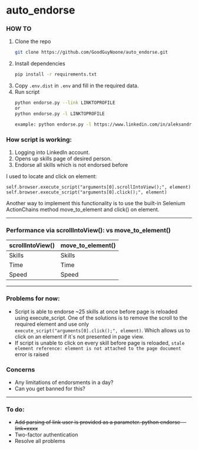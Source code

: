 # auto_endorse

### HOW TO


1. Clone the repo
   ```sh
   git clone https://github.com/GoodGuyNoone/auto_endorse.git
   ```
2. Install dependencies
   ```sh
   pip install -r requirements.txt
   ```
3. Copy `.env.dist` in `.env` and fill in the required data.
4. Run script
    ```sh
    python endorse.py --link LINKTOPROFILE
    or
    python endorse.py -l LINKTOPROFILE
    
    example: python endorse.py -l https://www.linkedin.com/in/aleksandr-churakov/
    ```
    
<h3>How script is working:</h3>

1. Logging into LinkedIn account.
2. Opens up skills page of desired person.
3. Endorse all skills which is not endorsed before


I used to locate and click on element:

`self.browser.execute_script("arguments[0].scrollIntoView();", element)
self.browser.execute_script("arguments[0].click();", element)`

Another way to implement this functionality is to use the built-in Selenium ActionChains method move_to_element and click() on element.

----

<h3>Performance via scrollIntoView(): vs move_to_element()</h3>

| scrollIntoView()  | move_to_element() |
| ------------- | ------------- |
| Skills  | Skills  |
| Time  | Time  |
| Speed | Speed |

----
<h3>Problems for now:</h3>

- Script is able to endorse ~25 skills at once before page is reloaded using execute_script. One of the solutions is to remove the scroll to the required element and use only `execute_script("arguments[0].click();", element)`. Which allows us to click on an element if it`s not presented in page view.
- If script is unable to click on every skill before page is reloaded, `stale element reference: element is not attached to the page document` error is raised

<h3>Concerns</h3>

- Any limitations of endorsments in a day?
- Can you get banned for this?

----

<h3>To do:</h3>

- ~~Add parsing of link user is provided as a parameter. python endorse --link=xxxx~~
- Two-factor authentication
- Resolve all problems
